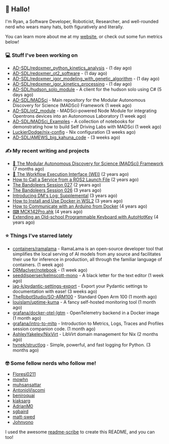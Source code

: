 ## 👋 Hallo!

I'm Ryan, a Software Developer, Roboticist, Researcher, and well-rounded nerd who wears many hats, both figuratively and literally.

You can learn more about me at my [website](https://ryandlewis.dev), or check out some fun metrics below!

### 💻 Stuff I've been working on

- [AD-SDL/redoxmer_python_kinetics_analysis](https://github.com/AD-SDL/redoxmer_python_kinetics_analysis) -  (1 day ago)
- [AD-SDL/redoxmer_ot2_software](https://github.com/AD-SDL/redoxmer_ot2_software) -  (1 day ago)
- [AD-SDL/redoxmer_igor_modeling_with_genetic_algorithm](https://github.com/AD-SDL/redoxmer_igor_modeling_with_genetic_algorithm) -  (1 day ago)
- [AD-SDL/redoxmer_igor_kinetics_processing](https://github.com/AD-SDL/redoxmer_igor_kinetics_processing) -  (1 day ago)
- [AD-SDL/hudson_solo_module](https://github.com/AD-SDL/hudson_solo_module) - A client for the hudson solo using C# (5 days ago)
- [AD-SDL/MADSci](https://github.com/AD-SDL/MADSci) - Main repository for the Modular Autonomous Discovery for Science (MADSci) Framework (1 week ago)
- [AD-SDL/ot2_module](https://github.com/AD-SDL/ot2_module) - MADSci-powered Node Module for integrating Opentrons devices into an Autonomous Laboratory (1 week ago)
- [AD-SDL/MADSci_Examples](https://github.com/AD-SDL/MADSci_Examples) - A collection of notebooks for demonstrating how to build Self Driving Labs with MADSci (1 week ago)
- [LuckierDodge/nix-config](https://github.com/LuckierDodge/nix-config) - Nix configuration (3 weeks ago)
- [AD-SDL/AMEWS_big_kahuna_code](https://github.com/AD-SDL/AMEWS_big_kahuna_code) -  (3 weeks ago)

### ✍ My recent writing and projects

- [🦑 The Modular Autonomous Discovery for Science (MADSci) Framework](https://ryandlewis.dev/projects/madsci/) (7 months ago)
- [🧪 The Workflow Execution Interface (WEI)](https://ryandlewis.dev/projects/wei/) (2 years ago)
- [How to Call a Service from a ROS2 Launch File](https://ryandlewis.dev/posts/callserviceinros2launch/) (2 years ago)
- [The Bandoleers Session 027](https://ryandlewis.dev/posts/ttrpg/thebandoleers027/) (2 years ago)
- [The Bandoleers Session 026](https://ryandlewis.dev/posts/ttrpg/thebandoleers026/) (3 years ago)
- [Introducing DM&#39;s Log: Supplemental](https://ryandlewis.dev/posts/ttrpg/introducingdmslog/) (3 years ago)
- [How to Install and Use Docker in WSL2](https://ryandlewis.dev/posts/howtowsldocker/) (3 years ago)
- [How to Communicate with an Arduino from Docker](https://ryandlewis.dev/posts/howtoarduinodocker/) (4 years ago)
- [⌨ MCK142Pro.ahk](https://ryandlewis.dev/projects/mck142pro/) (4 years ago)
- [Extending an Old-school Programmable Keyboard with AutoHotKey](https://ryandlewis.dev/posts/mck142pro/) (4 years ago)

### ⭐ Things I've starred lately

- [containers/ramalama](https://github.com/containers/ramalama) - RamaLama is an open-source developer tool that simplifies the local serving of AI models from any source and facilitates their use for inference in production, all through the familiar language of containers. (1 week ago)
- [DRMacIver/notebook](https://github.com/DRMacIver/notebook) -  (1 week ago)
- [seeddisperser/kelmscott-mono](https://github.com/seeddisperser/kelmscott-mono) - A black letter for the text editor (1 week ago)
- [jag-k/pydantic-settings-export](https://github.com/jag-k/pydantic-settings-export) - Export your Pydantic settings to documentation with ease! (3 weeks ago)
- [TheRobotStudio/SO-ARM100](https://github.com/TheRobotStudio/SO-ARM100) - Standard Open Arm 100 (1 month ago)
- [louislam/uptime-kuma](https://github.com/louislam/uptime-kuma) - A fancy self-hosted monitoring tool (1 month ago)
- [grafana/docker-otel-lgtm](https://github.com/grafana/docker-otel-lgtm) - OpenTelemetry backend in a Docker image (1 month ago)
- [grafana/intro-to-mltp](https://github.com/grafana/intro-to-mltp) - Introduction to Metrics, Logs, Traces and Profiles session companion code. (1 month ago)
- [AshleyYakeley/NixVirt](https://github.com/AshleyYakeley/NixVirt) - LibVirt domain management for Nix (2 months ago)
- [hynek/structlog](https://github.com/hynek/structlog) - Simple, powerful, and fast logging for Python. (3 months ago)

### 🤓 Some fellow nerds who follow me!

- [Floresi0211](https://github.com/Floresi0211)
- [mowhn](https://github.com/mowhn)
- [muhsansattar](https://github.com/muhsansattar)
- [AntonioViscomi](https://github.com/AntonioViscomi)
- [beniroquai](https://github.com/beniroquai)
- [kiaksarg](https://github.com/kiaksarg)
- [AdrianM0](https://github.com/AdrianM0)
- [sgbaird](https://github.com/sgbaird)
- [matt-swed](https://github.com/matt-swed)
- [Johnvono](https://github.com/Johnvono)

I used the awesome [readme-scribe](https://github.com/muesli/readme-scribe) to create this README, and you can too!
